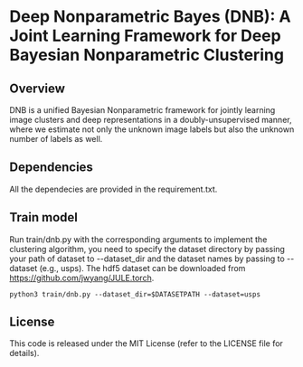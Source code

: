 # Deep Nonparametric Bayes (DNB): A Joint Learning Framework for Deep Bayesian Nonparametric Clustering


## Overview
DNB is a unified Bayesian Nonparametric framework for jointly learning image clusters and deep representations in a doubly-unsupervised manner, where we estimate not only the unknown image labels but also the unknown number of labels as well.


## Dependencies
All the dependecies are provided in the requirement.txt.

## Train model
Run train/dnb.py with the corresponding arguments to implement the clustering algorithm, you need to specify the dataset directory by passing your path of dataset to --dataset_dir and the dataset names by passing to --dataset (e.g., usps). The hdf5 dataset can be downloaded from https://github.com/jwyang/JULE.torch.

```
python3 train/dnb.py --dataset_dir=$DATASETPATH --dataset=usps
```

## License
This code is released under the MIT License (refer to the LICENSE file for details).

